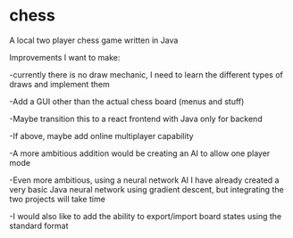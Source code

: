 # chess
A local two player chess game written in Java

Improvements I want to make:

  -currently there is no draw mechanic, I need to learn the different types of draws and implement them

  -Add a GUI other than the actual chess board (menus and stuff)
  
  -Maybe transition this to a react frontend with Java only for backend
  
  -If above, maybe add online multiplayer capability
  
  -A more ambitious addition would be creating an AI to allow one player mode
  
  -Even more ambitious, using a neural network AI
    I have already created a very basic Java neural network using gradient descent,
    but integrating the two projects will take time
    
  -I would also like to add the ability to export/import board states using the standard format
